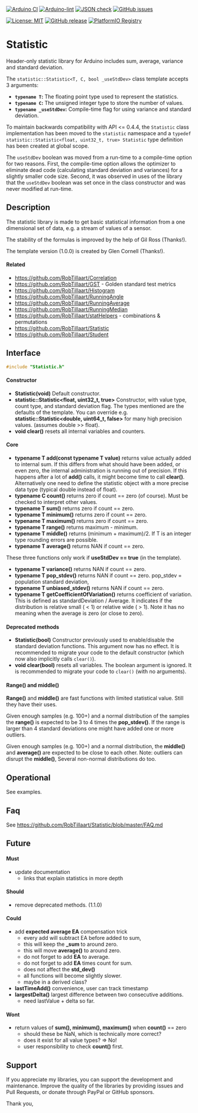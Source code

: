 
[![Arduino CI](https://github.com/RobTillaart/Statistic/workflows/Arduino%20CI/badge.svg)](https://github.com/marketplace/actions/arduino_ci)
[![Arduino-lint](https://github.com/RobTillaart/Statistic/actions/workflows/arduino-lint.yml/badge.svg)](https://github.com/RobTillaart/Statistic/actions/workflows/arduino-lint.yml)
[![JSON check](https://github.com/RobTillaart/Statistic/actions/workflows/jsoncheck.yml/badge.svg)](https://github.com/RobTillaart/Statistic/actions/workflows/jsoncheck.yml)
[![GitHub issues](https://img.shields.io/github/issues/RobTillaart/Statistic.svg)](https://github.com/RobTillaart/Statistic/issues)

[![License: MIT](https://img.shields.io/badge/license-MIT-green.svg)](https://github.com/RobTillaart/Statistic/blob/master/LICENSE)
[![GitHub release](https://img.shields.io/github/release/RobTillaart/Statistic.svg?maxAge=3600)](https://github.com/RobTillaart/Statistic/releases)
[![PlatformIO Registry](https://badges.registry.platformio.org/packages/robtillaart/library/Statistic.svg)](https://registry.platformio.org/libraries/robtillaart/Statistic)


# Statistic

Header-only statistic library for Arduino includes sum, average, variance and standard deviation.

The `statistic::Statistic<T, C, bool _useStdDev>` class template accepts 3 arguments:

* **`typename T`:** The floating point type used to represent the statistics.
* **`typename C`:** The unsigned integer type to store the number of values.
* **`typename _useStdDev`:** Compile-time flag for using variance and standard deviation.

To maintain backwards compatibility with API <= 0.4.4, the `Statistic`
class implementation has been moved to the `statistic` namespace and a
`typedef statistic::Statistic<float, uint32_t, true> Statistic` type
definition has been created at global scope.

The `useStdDev` boolean was moved from a run-time to a compile-time
option for two reasons.  First, the compile-time option allows the
optimizer to eliminate dead code (calculating standard deviation and
variances) for a slightly smaller code size.  Second, it was observed
in uses of the library that the `useStdDev` boolean was set once in
the class constructor and was never modified at run-time.


## Description

The statistic library is made to get basic statistical information from a 
one dimensional set of data, e.g. a stream of values of a sensor.

The stability of the formulas is improved by the help of Gil Ross (Thanks!).

The template version (1.0.0) is created by Glen Cornell  (Thanks!).


#### Related

- https://github.com/RobTillaart/Correlation
- https://github.com/RobTillaart/GST - Golden standard test metrics
- https://github.com/RobTillaart/Histogram
- https://github.com/RobTillaart/RunningAngle
- https://github.com/RobTillaart/RunningAverage
- https://github.com/RobTillaart/RunningMedian
- https://github.com/RobTillaart/statHelpers - combinations & permutations
- https://github.com/RobTillaart/Statistic
- https://github.com/RobTillaart/Student


## Interface

```cpp
#include "Statistic.h"
```

#### Constructor

- **Statistic(void)** Default constructor.
- **statistic::Statistic<float, uint32_t, true>** Constructor, with value type, count type, and standard deviation flag.
The types mentioned are the defaults of the template. 
You can override e.g. **statistic::Statistic<double, uint64_t, false>** for many high precision values. 
(assumes double >> float).
- **void clear()** resets all internal variables and counters.


#### Core

- **typename T add(const typename T value)** returns value actually added to internal sum.
If this differs from what should have been added, or even zero, the internal administration is running out of precision.
If this happens after a lot of **add()** calls, it might become time to call **clear()**.
Alternatively one need to define the statistic object with a more precise data type (typical double instead of float).
- **typename C count()**    returns zero if count == zero (of course). Must be checked to interpret other values.
- **typename T sum()**      returns zero if count == zero.
- **typename T minimum()**  returns zero if count == zero.
- **typename T maximum()**  returns zero if count == zero.
- **typename T range()**    returns maximum - minimum. 
- **typename T middle()**   returns (minimum + maximum)/2. If T is an integer type rounding errors are possible.
- **typename T average()**  returns NAN if count == zero.

These three functions only work if **useStdDev == true** (in the template).

- **typename T variance()**      returns NAN if count == zero.
- **typename T pop_stdev()**     returns NAN if count == zero.
pop_stdev = population standard deviation, 
- **typename T unbiased_stdev()** returns NAN if count == zero.
- **typename T getCoefficientOfVariation()** returns coefficient of variation.
This is defined as standardDeviation / Average. 
It indicates if the distribution is relative small ( < 1) or relative wide ( > 1).
Note it has no meaning when the average is zero (or close to zero).


#### Deprecated methods

- **Statistic(bool)** Constructor previously used to enable/disable the standard deviation functions. 
This argument now has no effect.  It is recommended to migrate your code to the default constructor 
(which now also implicitly calls `clear()`).
- **void clear(bool)** resets all variables.  The boolean argument is ignored. 
It is recommended to migrate your code to `clear()` (with no arguments).


#### Range() and middle()

**Range()** and **middle()** are fast functions with limited statistical value. 
Still they have their uses.

Given enough samples (e.g. 100+) and a normal distribution of the samples the **range()** is expected 
to be 3 to 4 times the **pop_stdev()**. 
If the range is larger than 4 standard deviations one might have added one or more outliers.

Given enough samples (e.g. 100+) and a normal distribution, the **middle()** and **average()** are 
expected to be close to each other.
Note: outliers can disrupt the **middle()**, Several non-normal distributions do too.


## Operational

See examples.


## Faq

See https://github.com/RobTillaart/Statistic/blob/master/FAQ.md


## Future

#### Must

- update documentation
  - links that explain statistics in more depth

#### Should

- remove deprecated methods. (1.1.0)

#### Could

- add **expected average EA** compensation trick
  - every add will subtract EA before added to sum, 
  - this will keep the **\_sum** to around zero.
  - this will move **average()** to around zero.
  - do not forget to add **EA** to average.
  - do not forget to add **EA** times count for sum.
  - does not affect the **std_dev()**
  - all functions will become slightly slower.
  - maybe in a derived class?
- **lastTimeAdd()** convenience, user can track timestamp
- **largestDelta()** largest difference between two consecutive additions.
  - need lastValue + delta so far.

#### Wont

- return values of **sum(), minimum(), maximum()** when **count()** == zero
  - should these be NaN, which is technically more correct?
  - does it exist for all value types? => No!
  - user responsibility to check **count()** first.


## Support

If you appreciate my libraries, you can support the development and maintenance.
Improve the quality of the libraries by providing issues and Pull Requests, or
donate through PayPal or GitHub sponsors.

Thank you,

